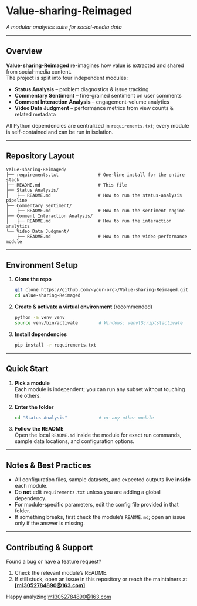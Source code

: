 # Value-sharing-Reimaged  
*A modular analytics suite for social-media data*

---

## Overview  
**Value-sharing-Reimaged** re-imagines how value is extracted and shared from social-media content.  
The project is split into four independent modules:

- **Status Analysis** – problem diagnostics & issue tracking  
- **Commentary Sentiment** – fine-grained sentiment on user comments  
- **Comment Interaction Analysis** – engagement-volume analytics  
- **Video Data Judgment** – performance metrics from view counts & related metadata  

All Python dependencies are centralized in `requirements.txt`; every module is self-contained and can be run in isolation.

---

## Repository Layout

```
Value-sharing-Reimaged/
├── requirements.txt               # One-line install for the entire stack
├── README.md                      # This file
├── Status Analysis/
│   ├── README.md                  # How to run the status-analysis pipeline
├── Commentary Sentiment/
│   ├── README.md                  # How to run the sentiment engine
├── Comment Interaction Analysis/
│   ├── README.md                  # How to run the interaction analytics
└── Video Data Judgment/
    ├── README.md                  # How to run the video-performance module
```

---

## Environment Setup

1. **Clone the repo**
   ```bash
   git clone https://github.com/<your-org>/Value-sharing-Reimaged.git
   cd Value-sharing-Reimaged
   ```

2. **Create & activate a virtual environment** (recommended)
   ```bash
   python -m venv venv
   source venv/bin/activate        # Windows: venv\Scripts\activate
   ```

3. **Install dependencies**
   ```bash
   pip install -r requirements.txt
   ```

---

## Quick Start

1. **Pick a module**  
   Each module is independent; you can run any subset without touching the others.

2. **Enter the folder**
   ```bash
   cd "Status Analysis"            # or any other module
   ```

3. **Follow the README**  
   Open the local `README.md` inside the module for exact run commands, sample data locations, and configuration options.

---

## Notes & Best Practices

- All configuration files, sample datasets, and expected outputs live **inside** each module.  
- Do **not** edit `requirements.txt` unless you are adding a global dependency.  
- For module-specific parameters, edit the config file provided in that folder.  
- If something breaks, first check the module’s `README.md`; open an issue only if the answer is missing.

---

## Contributing & Support

Found a bug or have a feature request?  
1. Check the relevant module’s README.  
2. If still stuck, open an issue in this repository or reach the maintainers at **[m13052784890@163.com]**.

Happy analyzing!m13052784890@163.com